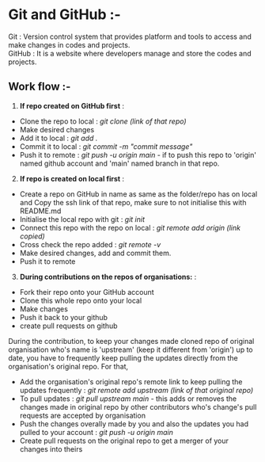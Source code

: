 # Git and GitHub :-  

Git : Version control system that provides platform and tools to access and make changes in codes and projects.  
GitHub : It is a website where developers manage and store the codes and projects.

## Work flow :-  

1. **If repo created on GitHub first** :  

* Clone the repo to local : *git clone (link of that repo)*
* Make desired changes
* Add it to local : *git add .*
* Commit it to local : *git commit -m "commit message"*
* Push it to remote : *git push -u origin main* - if to push this repo to 'origin' named github account and 'main' named branch in that repo.

2. **If repo is created on local first** :

* Create a repo on GitHub in name as same as the folder/repo has on local and Copy the ssh link of that repo, make sure to not initialise this with README.md
* Initialise the local repo with git : *git init*
* Connect this repo with the repo on local : *git remote add origin (link copied)*
* Cross check the repo added : *git remote -v*
* Make desired changes, add and commit them.
* Push it to remote

3. **During contributions on the repos of organisations:** :

* Fork their repo onto your GitHub account
* Clone this whole repo onto your local
* Make changes
* Push it back to your github
* create pull requests on github

During the contribution, to keep your changes made cloned repo of original organisation who's name is 'upstream' (keep it different from 'origin') up to date, you have to frequently keep pulling the updates directly from the organisation's original repo. For that,  

* Add the organisation's original repo's remote link to keep pulling the updates frequently : *git remote add upstream (link of that original repo)*
* To pull updates : *git pull upstream main* - this adds or removes the changes made in original repo by other contributors who's change's pull requests are accepted by organisation
* Push the changes overally made by you and also the updates you had pulled to your account : *git push -u origin main*
* Create pull requests on the original repo to get a merger of your changes into theirs
